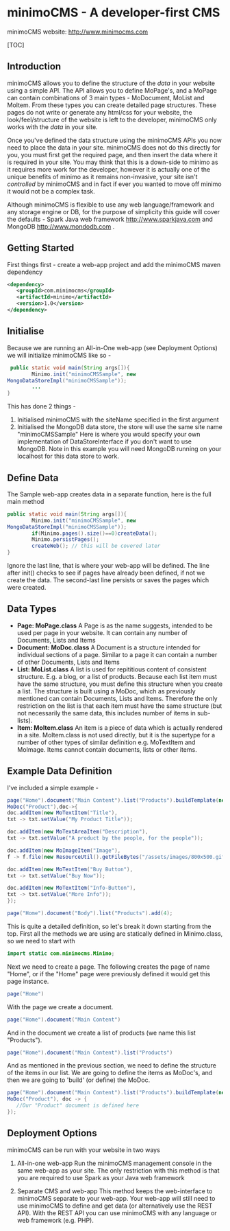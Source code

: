 minimoCMS - A developer-first CMS
==========

minimoCMS website: http://www.minimocms.com

[TOC]

Introduction
-----------
minimoCMS allows you to define the structure of the *data* in your website
using a simple API. The API allows you to define MoPage's, and a MoPage can
contain combinations of 3 main types - MoDocument, MoList and MoItem. From
these types you can create detailed page structures. These pages do not
write or generate any html/css for your website, the look/feel/structure of
the website is left to the developer, minimoCMS only works with the *data*
in your site.

Once you've defined the data structure using the minimoCMS APIs you now
need to place the data in your site. minimoCMS does not do this directly
for you, you must first get the required page, and then insert the data
where it is required in your site. You may think that this is a down-side
to minimo as it requires more work for the developer, however it is
actually one of the unique benefits of minimo as it remains non-invasive,
your site isn't *controlled* by minimoCMS and in fact if ever you wanted to
move off minimo it would not be a complex task.

Although minimoCMS is flexible to use any web language/framework and any
storage engine or DB, for the purpose of simplicity this guide will cover
the defaults - Spark Java web framework http://www.sparkjava.com and
MongoDB http://www.mondodb.com .

Getting Started
------------------
First things first - create a web-app project and add the minimoCMS maven
dependency

```xml
<dependency>
   <groupId>com.minimocms</groupId>
   <artifactId>minimo</artifactId>
   <version>1.0</version>
</dependency>
```

Initialise
----------
Because we are running an All-in-One web-app (see Deployment Options) we
will initialize minimoCMS like so -

```java
 public static void main(String args[]){
        Minimo.init("minimoCMSSample", new
MongoDataStoreImpl("minimoCMSSample"));
        ...
}
```
This has done 2 things -
1. Initialised minimoCMS with the siteName specified in the first argument
2. Initialised the MongoDB data store, the store will use the same site
name "minimoCMSSample"
    Here is where you would specify your own implementation of
DataStoreInterface if you don't want to use MongoDB. Note in this example
you will need MongoDB running on your localhost for this data store to work.

Define Data
--------------
The Sample web-app creates data in a separate function, here is the full
main method

```java
public static void main(String args[]){
        Minimo.init("minimoCMSSample", new
MongoDataStoreImpl("minimoCMSSample"));
        if(Minimo.pages().size()==0)createData();
        Minimo.persistPages();
        createWeb(); // this will be covered later
}
```
Ignore the last line, that is where your web-app will be defined. The line
after init() checks to see if pages have already been defined, if not we
create the data. The second-last line persists or saves the pages which
were created.

Data Types
-------------
- **Page: MoPage.class**
   A Page is as the name suggests, intended to be used per page in your
website. It can contain any number of Documents, Lists and Items
- **Document: MoDoc.class**
   A Document is a structure intended for individual sections of a page.
Similar to a page it can contain a number of other Documents, Lists and
Items
- **List: MoList.class**
   A list is used for repititious content of consistent structure. E.g. a
blog, or a list of products. Because each list item must have the same
structure, you must define this structure when you create a list. The
structure is built using a MoDoc, which as previously mentioned can contain
Documents, Lists and Items. Therefore the only restriction on the list is
that each item must have the same structure (but not necessarily the same
data, this includes number of items in sub-lists).
- **Item: MoItem.class**
   An item is a piece of data which is actually rendered in a site.
MoItem.class is not used directly, but it is the supertype for a number of
other types of similar definition e.g. MoTextItem and MoImage. Items cannot
contain documents, lists or other items.

Example Data Definition
-----------------------------
I've included a simple example -

```java
page("Home").document("Main Content").list("Products").buildTemplate(new
MoDoc("Product"),doc->{
doc.addItem(new MoTextItem("Title"),
txt -> txt.setValue("My Product Title"));

doc.addItem(new MoTextAreaItem("Description"),
txt -> txt.setValue("A product by the people, for the people"));

doc.addItem(new MoImageItem("Image"),
f -> f.file(new ResourceUtil().getFileBytes("/assets/images/800x500.gif")));

doc.addItem(new MoTextItem("Buy Button"),
txt -> txt.setValue("Buy Now"));

doc.addItem(new MoTextItem("Info-Button"),
txt -> txt.setValue("More Info"));
});

page("Home").document("Body").list("Products").add(4);
```

This is quite a detailed definition, so let's break it down starting from
the top.
First all the methods we are using are statically defined in Minimo.class,
so we need to start with
```java
import static com.minimocms.Minimo;
```
Next we need to create a page. The following creates the page of name
"Home", or if the "Home" page were previously defined it would get this
page instance.
```java
page("Home")
```
With the page we create a document.
```java
page("Home").document("Main Content")
```
And in the document we create a list of products (we name this list
"Products").
```java
page("Home").document("Main Content").list("Products")
```
And as mentioned in the previous section, we need to define the structure
of the items in our list. We are going to define the items as MoDoc's, and
then we are going to 'build' (or define) the MoDoc.
```java
page("Home").document("Main Content").list("Products").buildTemplate(new
MoDoc("Product"), doc -> {
   //Our "Product" document is defined here
});
```



Deployment Options
------------------------
minimoCMS can be run with your website in two ways

1. All-in-one web-app
   Run the minimoCMS management console in the same web-app as your site.
The only restriction with this method is that you are required to use Spark
as your Java web framework

2. Separate CMS and web-app
   This method keeps the web-interface to minimoCMS separate to your
web-app. Your web-app will still need to use minimoCMS to define and get
data (or alternatively use the REST API). With the REST API you can use
minimoCMS with any language or web framework (e.g. PHP).
